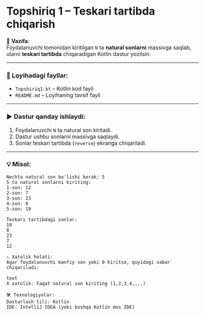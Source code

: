 # Topshiriq 1 – Teskari tartibda chiqarish

📌 **Vazifa**:  
Foydalanuvchi tomonidan kiritilgan `N` ta **natural sonlarni** massivga saqlab, ularni **teskari tartibda** chiqaradigan Kotlin dastur yozilsin.

---

### 📂 Loyihadagi fayllar:
- `Topshiriq1.kt` – Kotlin kod fayli
- `README.md` – Loyihaning tavsif fayli

---

### ▶️ Dastur qanday ishlaydi:
1. Foydalanuvchi `N` ta natural son kiritadi.
2. Dastur ushbu sonlarni massivga saqlaydi.
3. Sonlar teskari tartibda (`reverse`) ekranga chiqariladi.

---

### 💡 Misol:
```text
Nechta natural son bo'lishi kerak: 5
5 ta natural sonlarni kiriting:
1-son: 12
2-son: 7
3-son: 23
4-son: 8
5-son: 19

Teskari tartibdagi sonlar:
19
8
23
7
12

⚠️ Xatolik holati:
Agar foydalanuvchi manfiy son yoki 0 kiritsa, quyidagi xabar chiqariladi:

text
X xatolik: Faqat natural son kiriting (1,2,3,4,,,,)

🛠 Texnologiyalar:
Dasturlash tili: Kotlin
IDE: IntelliJ IDEA (yoki boshqa Kotlin mos IDE)


